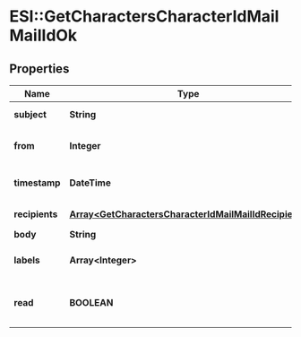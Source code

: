 # ESI::GetCharactersCharacterIdMailMailIdOk

## Properties
Name | Type | Description | Notes
------------ | ------------- | ------------- | -------------
**subject** | **String** | Mail subject | [optional] 
**from** | **Integer** | From whom the mail was sent | [optional] 
**timestamp** | **DateTime** | When the mail was sent | [optional] 
**recipients** | [**Array&lt;GetCharactersCharacterIdMailMailIdRecipient&gt;**](GetCharactersCharacterIdMailMailIdRecipient.md) | Recipients of the mail | [optional] 
**body** | **String** | Mail&#39;s body | [optional] 
**labels** | **Array&lt;Integer&gt;** | Labels attached to the mail | [optional] 
**read** | **BOOLEAN** | Whether the mail is flagged as read | [optional] 


